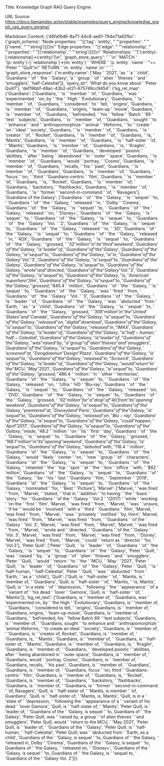 Title: Knowledge Graph RAG Query Engine

URL Source: https://docs.llamaindex.ai/en/stable/examples/query_engine/knowledge_graph_rag_query_engine/

Markdown Content:
{'46faf6d6-8a71-44c8-ae81-794e71a62fbc': {'graph\_schema': 'Node properties: '
                                                          "\[{'tag': 'entity', "
                                                          "'properties': "
                                                          "\[('name', "
                                                          "'string')\]}\]\\n"
                                                          'Edge properties: '
                                                          "\[{'edge': "
                                                          "'relationship', "
                                                          "'properties': "
                                                          "\[('relationship', "
                                                          "'string')\]}\]\\n"
                                                          'Relationships: '
                                                          "\['(:entity)-\[:relationship\]->(:entity)'\]\\n",
                                          'graph\_store\_query': '\`\`\`\\n'
                                                               'MATCH '
                                                               '(p:\`entity\`)-\[:\`relationship\`\]->(m:\`entity\`) '
                                                               'WHERE '
                                                               'p.\`entity\`.\`name\` '
                                                               "== 'Peter "
                                                               "Quill'\\n"
                                                               'RETURN '
                                                               'm.\`entity\`.\`name\`;\\n'
                                                               '\`\`\`',
                                          'graph\_store\_response': {'m.entity.name': \['May '
                                                                                     '2021',
                                                                                     'as '
                                                                                     'a '
                                                                                     'child',
                                                                                     'Guardians '
                                                                                     'of '
                                                                                     'the '
                                                                                     'Galaxy',
                                                                                     'a '
                                                                                     'group '
                                                                                     'of '
                                                                                     'alien '
                                                                                     'thieves '
                                                                                     'and '
                                                                                     'smugglers',
                                                                                     'half-Celestial'\]},
                                          'query\_str': 'What do you know about '
                                                       'Peter Quill?'},
 'def19bbf-d8ac-43b2-a121-675748cc9454': {'kg\_rel\_map': {'Guardians': \['Guardians, '
                                                                       'is '
                                                                       'member '
                                                                       'of, '
                                                                       'Guardians, '
                                                                       'was '
                                                                       'experimented '
                                                                       'on, by '
                                                                       'the '
                                                                       'High '
                                                                       'Evolutionary',
                                                                       'Guardians, '
                                                                       'is '
                                                                       'member '
                                                                       'of, '
                                                                       'Guardians, '
                                                                       'considered '
                                                                       'to '
                                                                       'tell, '
                                                                       'origins',
                                                                       'Guardians, '
                                                                       'is '
                                                                       'member '
                                                                       'of, '
                                                                       'Guardians, '
                                                                       'origins, '
                                                                       'team-up '
                                                                       'movie',
                                                                       'Guardians, '
                                                                       'is '
                                                                       'member '
                                                                       'of, '
                                                                       'Guardians, '
                                                                       'befriended, '
                                                                       'his '
                                                                       'fellow '
                                                                       'Batch '
                                                                       '89 '
                                                                       'test '
                                                                       'subjects',
                                                                       'Guardians, '
                                                                       'is '
                                                                       'member '
                                                                       'of, '
                                                                       'Guardians, '
                                                                       'sought '
                                                                       'to '
                                                                       'enhance '
                                                                       'and '
                                                                       'anthropomorphize '
                                                                       'animal '
                                                                       'lifeforms, '
                                                                       'to '
                                                                       'create '
                                                                       'an '
                                                                       'ideal '
                                                                       'society',
                                                                       'Guardians, '
                                                                       'is '
                                                                       'member '
                                                                       'of, '
                                                                       'Guardians, '
                                                                       'is '
                                                                       'creator '
                                                                       'of, '
                                                                       'Rocket',
                                                                       'Guardians, '
                                                                       'is '
                                                                       'member '
                                                                       'of, '
                                                                       'Guardians, '
                                                                       'is, '
                                                                       'Mantis',
                                                                       'Guardians, '
                                                                       'is '
                                                                       'member '
                                                                       'of, '
                                                                       'Guardians, '
                                                                       'is '
                                                                       'half-sister '
                                                                       'of, '
                                                                       'Mantis',
                                                                       'Guardians, '
                                                                       'is '
                                                                       'member '
                                                                       'of, '
                                                                       'Guardians, '
                                                                       'is, '
                                                                       'Kraglin',
                                                                       'Guardians, '
                                                                       'is '
                                                                       'member '
                                                                       'of, '
                                                                       'Guardians, '
                                                                       'developed '
                                                                       'psionic '
                                                                       'abilities, '
                                                                       'after '
                                                                       'being '
                                                                       'abandoned '
                                                                       'in '
                                                                       'outer '
                                                                       'space',
                                                                       'Guardians, '
                                                                       'is '
                                                                       'member '
                                                                       'of, '
                                                                       'Guardians, '
                                                                       'would '
                                                                       'portray, '
                                                                       'Cosmo',
                                                                       'Guardians, '
                                                                       'is '
                                                                       'member '
                                                                       'of, '
                                                                       'Guardians, '
                                                                       'recalls, '
                                                                       'his '
                                                                       'past',
                                                                       'Guardians, '
                                                                       'is '
                                                                       'member '
                                                                       'of, '
                                                                       'Guardians',
                                                                       'Guardians, '
                                                                       'is '
                                                                       'member '
                                                                       'of, '
                                                                       'Guardians, '
                                                                       'focus '
                                                                       'on, '
                                                                       'third '
                                                                       'Guardians-centric '
                                                                       'film',
                                                                       'Guardians, '
                                                                       'is '
                                                                       'member '
                                                                       'of, '
                                                                       'Guardians, '
                                                                       'is, '
                                                                       'Rocket',
                                                                       'Guardians, '
                                                                       'is '
                                                                       'member '
                                                                       'of, '
                                                                       'Guardians, '
                                                                       'backstory, '
                                                                       'flashbacks',
                                                                       'Guardians, '
                                                                       'is '
                                                                       'member '
                                                                       'of, '
                                                                       'Guardians, '
                                                                       'is '
                                                                       'former '
                                                                       'second-in-command '
                                                                       'of, '
                                                                       'Ravagers'\],
                                                         'Guardians of the Galaxy': \['Guardians '
                                                                                     'of '
                                                                                     'the '
                                                                                     'Galaxy, '
                                                                                     'is '
                                                                                     'sequel '
                                                                                     'to, '
                                                                                     'Guardians '
                                                                                     'of '
                                                                                     'the '
                                                                                     'Galaxy, '
                                                                                     'released '
                                                                                     'in, '
                                                                                     'Dolby '
                                                                                     'Cinema',
                                                                                     'Guardians '
                                                                                     'of '
                                                                                     'the '
                                                                                     'Galaxy, '
                                                                                     'is '
                                                                                     'sequel '
                                                                                     'to, '
                                                                                     'Guardians '
                                                                                     'of '
                                                                                     'the '
                                                                                     'Galaxy, '
                                                                                     'released '
                                                                                     'on, '
                                                                                     'Disney+',
                                                                                     'Guardians '
                                                                                     'of '
                                                                                     'the '
                                                                                     'Galaxy, '
                                                                                     'is '
                                                                                     'sequel '
                                                                                     'to, '
                                                                                     'Guardians '
                                                                                     'of '
                                                                                     'the '
                                                                                     'Galaxy, '
                                                                                     'is '
                                                                                     'sequel '
                                                                                     'to, '
                                                                                     'Guardians '
                                                                                     'of '
                                                                                     'the '
                                                                                     'Galaxy '
                                                                                     'Vol. '
                                                                                     '2',
                                                                                     'Guardians '
                                                                                     'of '
                                                                                     'the '
                                                                                     'Galaxy, '
                                                                                     'is '
                                                                                     'sequel '
                                                                                     'to, '
                                                                                     'Guardians '
                                                                                     'of '
                                                                                     'the '
                                                                                     'Galaxy, '
                                                                                     'released '
                                                                                     'in, '
                                                                                     '3D',
                                                                                     'Guardians '
                                                                                     'of '
                                                                                     'the '
                                                                                     'Galaxy, '
                                                                                     'is '
                                                                                     'sequel '
                                                                                     'to, '
                                                                                     'Guardians '
                                                                                     'of '
                                                                                     'the '
                                                                                     'Galaxy, '
                                                                                     'released '
                                                                                     'in, '
                                                                                     '4DX',
                                                                                     'Guardians '
                                                                                     'of '
                                                                                     'the '
                                                                                     'Galaxy, '
                                                                                     'is '
                                                                                     'sequel '
                                                                                     'to, '
                                                                                     'Guardians '
                                                                                     'of '
                                                                                     'the '
                                                                                     'Galaxy, '
                                                                                     'grossed, '
                                                                                     '$32 '
                                                                                     'million '
                                                                                     'in '
                                                                                     'its '
                                                                                     'third '
                                                                                     'weekend',
                                                                                     'Guardians '
                                                                                     'of '
                                                                                     'the '
                                                                                     'Galaxy, '
                                                                                     'is '
                                                                                     'leader '
                                                                                     'of, '
                                                                                     'Guardians '
                                                                                     'of '
                                                                                     'the '
                                                                                     'Galaxy',
                                                                                     'Guardians '
                                                                                     'of '
                                                                                     'the '
                                                                                     'Galaxy, '
                                                                                     'is '
                                                                                     'sequel '
                                                                                     'to, '
                                                                                     'Guardians '
                                                                                     'of '
                                                                                     'the '
                                                                                     'Galaxy, '
                                                                                     'is '
                                                                                     'in, '
                                                                                     'Guardians '
                                                                                     'of '
                                                                                     'the '
                                                                                     'Galaxy '
                                                                                     'Vol. '
                                                                                     '3',
                                                                                     'Guardians '
                                                                                     'of '
                                                                                     'the '
                                                                                     'Galaxy, '
                                                                                     'is '
                                                                                     'sequel '
                                                                                     'to, '
                                                                                     'Guardians '
                                                                                     'of '
                                                                                     'the '
                                                                                     'Galaxy',
                                                                                     'Guardians '
                                                                                     'of '
                                                                                     'the '
                                                                                     'Galaxy, '
                                                                                     'is '
                                                                                     'sequel '
                                                                                     'to, '
                                                                                     'Guardians '
                                                                                     'of '
                                                                                     'the '
                                                                                     'Galaxy, '
                                                                                     'wrote '
                                                                                     'and '
                                                                                     'directed, '
                                                                                     'Guardians '
                                                                                     'of '
                                                                                     'the '
                                                                                     'Galaxy '
                                                                                     'Vol. '
                                                                                     '3',
                                                                                     'Guardians '
                                                                                     'of '
                                                                                     'the '
                                                                                     'Galaxy, '
                                                                                     'is '
                                                                                     'sequel '
                                                                                     'to, '
                                                                                     'Guardians '
                                                                                     'of '
                                                                                     'the '
                                                                                     'Galaxy, '
                                                                                     'is, '
                                                                                     'American '
                                                                                     'superhero '
                                                                                     'film',
                                                                                     'Guardians '
                                                                                     'of '
                                                                                     'the '
                                                                                     'Galaxy, '
                                                                                     'is '
                                                                                     'sequel '
                                                                                     'to, '
                                                                                     'Guardians '
                                                                                     'of '
                                                                                     'the '
                                                                                     'Galaxy, '
                                                                                     'grossed, '
                                                                                     '$845.4 '
                                                                                     'million',
                                                                                     'Guardians '
                                                                                     'of '
                                                                                     'the '
                                                                                     'Galaxy, '
                                                                                     'is '
                                                                                     'sequel '
                                                                                     'to, '
                                                                                     'Guardians '
                                                                                     'of '
                                                                                     'the '
                                                                                     'Galaxy, '
                                                                                     'was '
                                                                                     'fired '
                                                                                     'from, '
                                                                                     'Guardians '
                                                                                     'of '
                                                                                     'the '
                                                                                     'Galaxy '
                                                                                     'Vol. '
                                                                                     '3',
                                                                                     'Guardians '
                                                                                     'of '
                                                                                     'the '
                                                                                     'Galaxy, '
                                                                                     'is '
                                                                                     'leader '
                                                                                     'of, '
                                                                                     'Guardians '
                                                                                     'of '
                                                                                     'the '
                                                                                     'Galaxy, '
                                                                                     'was '
                                                                                     'abducted '
                                                                                     'from '
                                                                                     'Earth, '
                                                                                     'as '
                                                                                     'a '
                                                                                     'child',
                                                                                     'Guardians '
                                                                                     'of '
                                                                                     'the '
                                                                                     'Galaxy, '
                                                                                     'is '
                                                                                     'sequel '
                                                                                     'to, '
                                                                                     'Guardians '
                                                                                     'of '
                                                                                     'the '
                                                                                     'Galaxy, '
                                                                                     'grossed, '
                                                                                     '$359 '
                                                                                     'million '
                                                                                     'in '
                                                                                     'the '
                                                                                     'United '
                                                                                     'States '
                                                                                     'and '
                                                                                     'Canada',
                                                                                     'Guardians '
                                                                                     'of '
                                                                                     'the '
                                                                                     'Galaxy, '
                                                                                     'is '
                                                                                     'sequel '
                                                                                     'to, '
                                                                                     'Guardians '
                                                                                     'of '
                                                                                     'the '
                                                                                     'Galaxy, '
                                                                                     'released '
                                                                                     'on, '
                                                                                     'digital '
                                                                                     'download',
                                                                                     'Guardians '
                                                                                     'of '
                                                                                     'the '
                                                                                     'Galaxy, '
                                                                                     'is '
                                                                                     'sequel '
                                                                                     'to, '
                                                                                     'Guardians '
                                                                                     'of '
                                                                                     'the '
                                                                                     'Galaxy, '
                                                                                     'released '
                                                                                     'in, '
                                                                                     'IMAX',
                                                                                     'Guardians '
                                                                                     'of '
                                                                                     'the '
                                                                                     'Galaxy, '
                                                                                     'is '
                                                                                     'leader '
                                                                                     'of, '
                                                                                     'Guardians '
                                                                                     'of '
                                                                                     'the '
                                                                                     'Galaxy, '
                                                                                     'is '
                                                                                     'half-human, '
                                                                                     'half-Celestial',
                                                                                     'Guardians '
                                                                                     'of '
                                                                                     'the '
                                                                                     'Galaxy, '
                                                                                     'is '
                                                                                     'leader '
                                                                                     'of, '
                                                                                     'Guardians '
                                                                                     'of '
                                                                                     'the '
                                                                                     'Galaxy, '
                                                                                     'was '
                                                                                     'raised '
                                                                                     'by, '
                                                                                     'a '
                                                                                     'group '
                                                                                     'of '
                                                                                     'alien '
                                                                                     'thieves '
                                                                                     'and '
                                                                                     'smugglers',
                                                                                     'Guardians '
                                                                                     'of '
                                                                                     'the '
                                                                                     'Galaxy, '
                                                                                     'is '
                                                                                     'sequel '
                                                                                     'to, '
                                                                                     'Guardians '
                                                                                     'of '
                                                                                     'the '
                                                                                     'Galaxy, '
                                                                                     'screened '
                                                                                     'at, '
                                                                                     'Dongdaemun '
                                                                                     'Design '
                                                                                     'Plaza',
                                                                                     'Guardians '
                                                                                     'of '
                                                                                     'the '
                                                                                     'Galaxy, '
                                                                                     'is '
                                                                                     'sequel '
                                                                                     'to, '
                                                                                     'Guardians '
                                                                                     'of '
                                                                                     'the '
                                                                                     'Galaxy, '
                                                                                     'released '
                                                                                     'in, '
                                                                                     'ScreenX',
                                                                                     'Guardians '
                                                                                     'of '
                                                                                     'the '
                                                                                     'Galaxy, '
                                                                                     'is '
                                                                                     'leader '
                                                                                     'of, '
                                                                                     'Guardians '
                                                                                     'of '
                                                                                     'the '
                                                                                     'Galaxy, '
                                                                                     'would '
                                                                                     'return '
                                                                                     'to '
                                                                                     'the '
                                                                                     'MCU, '
                                                                                     'May '
                                                                                     '2021',
                                                                                     'Guardians '
                                                                                     'of '
                                                                                     'the '
                                                                                     'Galaxy, '
                                                                                     'is '
                                                                                     'sequel '
                                                                                     'to, '
                                                                                     'Guardians '
                                                                                     'of '
                                                                                     'the '
                                                                                     'Galaxy, '
                                                                                     'grossed, '
                                                                                     '$486.4 '
                                                                                     'million '
                                                                                     'in '
                                                                                     'other '
                                                                                     'territories',
                                                                                     'Guardians '
                                                                                     'of '
                                                                                     'the '
                                                                                     'Galaxy, '
                                                                                     'is '
                                                                                     'sequel '
                                                                                     'to, '
                                                                                     'Guardians '
                                                                                     'of '
                                                                                     'the '
                                                                                     'Galaxy, '
                                                                                     'released '
                                                                                     'on, '
                                                                                     'Ultra '
                                                                                     'HD '
                                                                                     'Blu-ray',
                                                                                     'Guardians '
                                                                                     'of '
                                                                                     'the '
                                                                                     'Galaxy, '
                                                                                     'is '
                                                                                     'sequel '
                                                                                     'to, '
                                                                                     'Guardians '
                                                                                     'of '
                                                                                     'the '
                                                                                     'Galaxy, '
                                                                                     'released '
                                                                                     'on, '
                                                                                     'DVD',
                                                                                     'Guardians '
                                                                                     'of '
                                                                                     'the '
                                                                                     'Galaxy, '
                                                                                     'is '
                                                                                     'sequel '
                                                                                     'to, '
                                                                                     'Guardians '
                                                                                     'of '
                                                                                     'the '
                                                                                     'Galaxy, '
                                                                                     'grossed, '
                                                                                     '$92 '
                                                                                     'million '
                                                                                     'for '
                                                                                     'a '
                                                                                     'drop '
                                                                                     'of '
                                                                                     '40% '
                                                                                     'from '
                                                                                     'its '
                                                                                     'opening '
                                                                                     'weekend',
                                                                                     'Guardians '
                                                                                     'of '
                                                                                     'the '
                                                                                     'Galaxy, '
                                                                                     'is '
                                                                                     'sequel '
                                                                                     'to, '
                                                                                     'Guardians '
                                                                                     'of '
                                                                                     'the '
                                                                                     'Galaxy, '
                                                                                     'premiered '
                                                                                     'at, '
                                                                                     'Disneyland '
                                                                                     'Paris',
                                                                                     'Guardians '
                                                                                     'of '
                                                                                     'the '
                                                                                     'Galaxy, '
                                                                                     'is '
                                                                                     'sequel '
                                                                                     'to, '
                                                                                     'Guardians '
                                                                                     'of '
                                                                                     'the '
                                                                                     'Galaxy, '
                                                                                     'released '
                                                                                     'on, '
                                                                                     'Blu-ray',
                                                                                     'Guardians '
                                                                                     'of '
                                                                                     'the '
                                                                                     'Galaxy, '
                                                                                     'is '
                                                                                     'sequel '
                                                                                     'to, '
                                                                                     'Guardians '
                                                                                     'of '
                                                                                     'the '
                                                                                     'Galaxy, '
                                                                                     'could '
                                                                                     'happen, '
                                                                                     'April '
                                                                                     '2017',
                                                                                     'Guardians '
                                                                                     'of '
                                                                                     'the '
                                                                                     'Galaxy, '
                                                                                     'is '
                                                                                     'sequel '
                                                                                     'to, '
                                                                                     'Guardians '
                                                                                     'of '
                                                                                     'the '
                                                                                     'Galaxy, '
                                                                                     'made, '
                                                                                     '$48.2 '
                                                                                     'million '
                                                                                     'on '
                                                                                     'its '
                                                                                     'first '
                                                                                     'day',
                                                                                     'Guardians '
                                                                                     'of '
                                                                                     'the '
                                                                                     'Galaxy, '
                                                                                     'is '
                                                                                     'sequel '
                                                                                     'to, '
                                                                                     'Guardians '
                                                                                     'of '
                                                                                     'the '
                                                                                     'Galaxy, '
                                                                                     'grossed, '
                                                                                     '$168.1 '
                                                                                     'million '
                                                                                     'in '
                                                                                     'its '
                                                                                     'opening '
                                                                                     'weekend',
                                                                                     'Guardians '
                                                                                     'of '
                                                                                     'the '
                                                                                     'Galaxy, '
                                                                                     'is '
                                                                                     'sequel '
                                                                                     'to, '
                                                                                     'Guardians '
                                                                                     'of '
                                                                                     'the '
                                                                                     'Galaxy, '
                                                                                     'debuted '
                                                                                     'with, '
                                                                                     '$118.4 '
                                                                                     'million',
                                                                                     'Guardians '
                                                                                     'of '
                                                                                     'the '
                                                                                     'Galaxy, '
                                                                                     'is '
                                                                                     'sequel '
                                                                                     'to, '
                                                                                     'Guardians '
                                                                                     'of '
                                                                                     'the '
                                                                                     'Galaxy, '
                                                                                     'would '
                                                                                     'likely '
                                                                                     'center '
                                                                                     'on, '
                                                                                     'new '
                                                                                     'group '
                                                                                     'of '
                                                                                     'characters',
                                                                                     'Guardians '
                                                                                     'of '
                                                                                     'the '
                                                                                     'Galaxy, '
                                                                                     'is '
                                                                                     'sequel '
                                                                                     'to, '
                                                                                     'Guardians '
                                                                                     'of '
                                                                                     'the '
                                                                                     'Galaxy, '
                                                                                     'retained '
                                                                                     'the '
                                                                                     'top '
                                                                                     'spot '
                                                                                     'at '
                                                                                     'the '
                                                                                     'box '
                                                                                     'office '
                                                                                     'with, '
                                                                                     '$62 '
                                                                                     'million',
                                                                                     'Guardians '
                                                                                     'of '
                                                                                     'the '
                                                                                     'Galaxy, '
                                                                                     'is '
                                                                                     'sequel '
                                                                                     'to, '
                                                                                     'Guardians '
                                                                                     'of '
                                                                                     'the '
                                                                                     'Galaxy, '
                                                                                     'be '
                                                                                     'his '
                                                                                     'last '
                                                                                     'Guardians '
                                                                                     'film, '
                                                                                     'September '
                                                                                     '2019',
                                                                                     'Guardians '
                                                                                     'of '
                                                                                     'the '
                                                                                     'Galaxy, '
                                                                                     'is '
                                                                                     'sequel '
                                                                                     'to, '
                                                                                     'Guardians '
                                                                                     'of '
                                                                                     'the '
                                                                                     'Galaxy, '
                                                                                     'nominated '
                                                                                     'for, '
                                                                                     'Best '
                                                                                     'Picture'\],
                                                         'Marvel': \['Marvel, '
                                                                    'was fired '
                                                                    'from, '
                                                                    'Marvel, '
                                                                    'stated, '
                                                                    'that in '
                                                                    'addition '
                                                                    'to having '
                                                                    'the  '
                                                                    'basic '
                                                                    'story  '
                                                                    'for '
                                                                    'Guardians '
                                                                    'of the '
                                                                    'Galaxy '
                                                                    'Vol.2 '
                                                                    '(2017) '
                                                                    'while '
                                                                    'working '
                                                                    'on the '
                                                                    'first '
                                                                    'film',
                                                                    'Marvel, '
                                                                    'was fired '
                                                                    'from, '
                                                                    'Marvel, '
                                                                    'was '
                                                                    'unsure, '
                                                                    'if he '
                                                                    'would be '
                                                                    'involved '
                                                                    'with a '
                                                                    'third '
                                                                    'Guardians '
                                                                    'film',
                                                                    'Marvel, '
                                                                    'was fired '
                                                                    'from, '
                                                                    'Marvel, '
                                                                    'was '
                                                                    'privately '
                                                                    'notified '
                                                                    'by, Horn',
                                                                    'Marvel, '
                                                                    'was fired '
                                                                    'from, '
                                                                    'Marvel, '
                                                                    'was fired '
                                                                    'from, '
                                                                    'Guardians '
                                                                    'of the '
                                                                    'Galaxy '
                                                                    'Vol. 3',
                                                                    'Marvel, '
                                                                    'was fired '
                                                                    'from, '
                                                                    'Marvel',
                                                                    'Marvel, '
                                                                    'was fired '
                                                                    'from, '
                                                                    'Marvel, '
                                                                    'wrote and '
                                                                    'directed, '
                                                                    'Guardians '
                                                                    'of the '
                                                                    'Galaxy '
                                                                    'Vol. 3',
                                                                    'Marvel, '
                                                                    'was fired '
                                                                    'from, '
                                                                    'Marvel, '
                                                                    'was fired '
                                                                    'from, '
                                                                    'Disney',
                                                                    'Marvel, '
                                                                    'was fired '
                                                                    'from, '
                                                                    'Marvel, '
                                                                    'could '
                                                                    'return as '
                                                                    'director '
                                                                    'for, '
                                                                    'Vol.3'\],
                                                         'Peter Quill': \['Peter '
                                                                         'Quill, '
                                                                         'is '
                                                                         'leader '
                                                                         'of, '
                                                                         'Guardians '
                                                                         'of '
                                                                         'the '
                                                                         'Galaxy, '
                                                                         'is '
                                                                         'sequel '
                                                                         'to, '
                                                                         'Guardians '
                                                                         'of '
                                                                         'the '
                                                                         'Galaxy',
                                                                         'Peter '
                                                                         'Quill, '
                                                                         'was '
                                                                         'raised '
                                                                         'by, '
                                                                         'a '
                                                                         'group '
                                                                         'of '
                                                                         'alien '
                                                                         'thieves '
                                                                         'and '
                                                                         'smugglers',
                                                                         'Peter '
                                                                         'Quill, '
                                                                         'would '
                                                                         'return '
                                                                         'to '
                                                                         'the '
                                                                         'MCU, '
                                                                         'May '
                                                                         '2021',
                                                                         'Peter '
                                                                         'Quill, '
                                                                         'is '
                                                                         'leader '
                                                                         'of, '
                                                                         'Guardians '
                                                                         'of '
                                                                         'the '
                                                                         'Galaxy',
                                                                         'Peter '
                                                                         'Quill, '
                                                                         'is '
                                                                         'half-human, '
                                                                         'half-Celestial',
                                                                         'Peter '
                                                                         'Quill, '
                                                                         'was '
                                                                         'abducted '
                                                                         'from '
                                                                         'Earth, '
                                                                         'as a '
                                                                         'child'\],
                                                         'Quill': \['Quill, is '
                                                                   'half-sister '
                                                                   'of, '
                                                                   'Mantis, is '
                                                                   'member of, '
                                                                   'Guardians',
                                                                   'Quill, is '
                                                                   'half-sister '
                                                                   'of, '
                                                                   'Mantis, '
                                                                   'is, Mantis',
                                                                   'Quill, is '
                                                                   'in a state '
                                                                   'of '
                                                                   'depression, '
                                                                   'following '
                                                                   'the '
                                                                   'appearance '
                                                                   'of a '
                                                                   'variant of '
                                                                   'his dead '
                                                                   'lover '
                                                                   'Gamora',
                                                                   'Quill, is '
                                                                   'half-sister '
                                                                   'of, '
                                                                   'Mantis'\]},
                                          'kg\_rel\_text': \['Guardians, is '
                                                          'member of, '
                                                          'Guardians, was '
                                                          'experimented on, by '
                                                          'the High '
                                                          'Evolutionary',
                                                          'Guardians, is '
                                                          'member of, '
                                                          'Guardians, '
                                                          'considered to tell, '
                                                          'origins',
                                                          'Guardians, is '
                                                          'member of, '
                                                          'Guardians, origins, '
                                                          'team-up movie',
                                                          'Guardians, is '
                                                          'member of, '
                                                          'Guardians, '
                                                          'befriended, his '
                                                          'fellow Batch 89 '
                                                          'test subjects',
                                                          'Guardians, is '
                                                          'member of, '
                                                          'Guardians, sought '
                                                          'to enhance and '
                                                          'anthropomorphize '
                                                          'animal lifeforms, '
                                                          'to create an ideal '
                                                          'society',
                                                          'Guardians, is '
                                                          'member of, '
                                                          'Guardians, is '
                                                          'creator of, Rocket',
                                                          'Guardians, is '
                                                          'member of, '
                                                          'Guardians, is, '
                                                          'Mantis',
                                                          'Guardians, is '
                                                          'member of, '
                                                          'Guardians, is '
                                                          'half-sister of, '
                                                          'Mantis',
                                                          'Guardians, is '
                                                          'member of, '
                                                          'Guardians, is, '
                                                          'Kraglin',
                                                          'Guardians, is '
                                                          'member of, '
                                                          'Guardians, '
                                                          'developed psionic '
                                                          'abilities, after '
                                                          'being abandoned in '
                                                          'outer space',
                                                          'Guardians, is '
                                                          'member of, '
                                                          'Guardians, would '
                                                          'portray, Cosmo',
                                                          'Guardians, is '
                                                          'member of, '
                                                          'Guardians, recalls, '
                                                          'his past',
                                                          'Guardians, is '
                                                          'member of, '
                                                          'Guardians',
                                                          'Guardians, is '
                                                          'member of, '
                                                          'Guardians, focus '
                                                          'on, third '
                                                          'Guardians-centric '
                                                          'film',
                                                          'Guardians, is '
                                                          'member of, '
                                                          'Guardians, is, '
                                                          'Rocket',
                                                          'Guardians, is '
                                                          'member of, '
                                                          'Guardians, '
                                                          'backstory, '
                                                          'flashbacks',
                                                          'Guardians, is '
                                                          'member of, '
                                                          'Guardians, is '
                                                          'former '
                                                          'second-in-command '
                                                          'of, Ravagers',
                                                          'Quill, is '
                                                          'half-sister of, '
                                                          'Mantis, is member '
                                                          'of, Guardians',
                                                          'Quill, is '
                                                          'half-sister of, '
                                                          'Mantis, is, Mantis',
                                                          'Quill, is in a '
                                                          'state of '
                                                          'depression, '
                                                          'following the '
                                                          'appearance of a '
                                                          'variant of his dead '
                                                          'lover Gamora',
                                                          'Quill, is '
                                                          'half-sister of, '
                                                          'Mantis',
                                                          'Peter Quill, is '
                                                          'leader of, '
                                                          'Guardians of the '
                                                          'Galaxy, is sequel '
                                                          'to, Guardians of '
                                                          'the Galaxy',
                                                          'Peter Quill, was '
                                                          'raised by, a group '
                                                          'of alien thieves '
                                                          'and smugglers',
                                                          'Peter Quill, would '
                                                          'return to the MCU, '
                                                          'May 2021',
                                                          'Peter Quill, is '
                                                          'leader of, '
                                                          'Guardians of the '
                                                          'Galaxy',
                                                          'Peter Quill, is '
                                                          'half-human, '
                                                          'half-Celestial',
                                                          'Peter Quill, was '
                                                          'abducted from '
                                                          'Earth, as a child',
                                                          'Guardians of the '
                                                          'Galaxy, is sequel '
                                                          'to, Guardians of '
                                                          'the Galaxy, '
                                                          'released in, Dolby '
                                                          'Cinema',
                                                          'Guardians of the '
                                                          'Galaxy, is sequel '
                                                          'to, Guardians of '
                                                          'the Galaxy, '
                                                          'released on, '
                                                          'Disney+',
                                                          'Guardians of the '
                                                          'Galaxy, is sequel '
                                                          'to, Guardians of '
                                                          'the Galaxy, is '
                                                          'sequel to, '
                                                          'Guardians of the '
                                                          'Galaxy Vol. 2'\]}}
